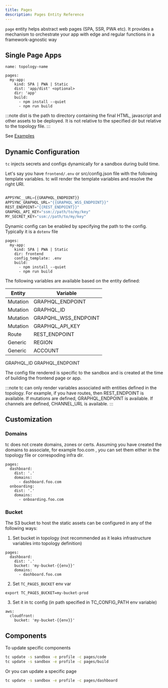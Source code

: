 ```yaml
---
title: Pages
description: Pages Entity Reference
---
```


`page` entity helps abstract web pages (SPA, SSR, PWA etc). It provides a mechanism to orchestrate your app with edge and regular functions in a framework-agnostic way

## Single Page Apps

```
name: topology-name

pages:
  my-app:
    kind: SPA | PWA | Static
    dist: 'app/dist' <optional>
    dir: 'app'
    build:
      - npm install --quiet
      - npm run build
```

:::note
dist is the path to directory containing the final HTML, javascript and other assets to be deployed. It is not relative to the specified dir but relative to the topology file.
:::

See [Examples](https://github.com/tc-functors/tc/tree/main/examples/pages)

## Dynamic Configuration

`tc` injects secrets and configs dynamically for a sandbox during build time.

Let's say you have `frontend/.env` or src/config.json file with the following template variables. tc will render the template variables and resolve the right URI.

```js

APPSYNC__URL={{GRAPHQL_ENDPOINT}}
APPSYNC_GRAPHQL_URL="{{GRAPHQL_WSS_ENDPOINT}}"
REST_ENDPOINT="{{REST_ENDPOINT}}"
GRAPHQL_API_KEY="ssm://path/to/my/key"
MY_SECRET_KEY="ssm://path/to/my/key"
```

Dynamic config can be enabled by specifying the path to the config. Typically it is a `dotenv` file

```
pages:
  my-app:
    kind: SPA | PWA | Static
    dir: frontend
    config_template: .env
    build:
      - npm install --quiet
      - npm run build
```

The following variables are available based on the entity defined:

| Entity   | Variable             |
|----------|----------------------|
| Mutation | GRAPHQL_ENDPOINT     |
| Mutation | GRAPHQL_ID           |
| Mutation | GRAPQHL_WSS_ENDPOINT |
| Mutation | GRAPHQL_API_KEY      |
| Route    | REST_ENDPOINT        |
| Generic  | REGION               |
| Generic  | ACCOUNT              |


GRAPHQL_ID
GRAPHQL_ENDPOINT


The config file rendered is specific to the sandbox and is created at the time of building the frontend page or app.

:::note
tc can only render variables associated with entities defined in the topology. For example, if you have routes, then REST_ENDPOINT is available. If mutations are defined, GRAPHQL_ENDPOINT is available. If channels are defined, CHANNEL_URL is available.
:::


## Customization


### Domains


tc does not create domains, zones or certs. Assuming you have created the domains to associate, for example foo.com , you can set them either in the topology file or correspoding infra dir.

```
pages:
  dashboard:
    dist: '.'
    domains:
      - dashboard.foo.com
  onboarding:
    dist: '.'
    domains:
      - onboarding.foo.com
```

### Bucket

The S3 bucket to host the static assets can be configured in any of the following ways:

1. Set bucket in topology (not recommended as it leaks infrastructure variables into topology definition)

```
pages:
  dashboard:
    dist: '.'
	bucket: 'my-bucket-{{env}}'
    domains:
      - dashboard.foo.com
```

2. Set `TC_PAGES_BUCKET` env var

```
export TC_PAGES_BUCKET=my-bucket-prod
```

3. Set it in tc config (in path specified in TC_CONFIG_PATH env variable)

```
aws:
  cloudfront:
    bucket: 'my-bucket-{{env}}'
```

## Components


To update specific components

```sh
tc update -s sandbox -e profile -c pages/code
tc update -s sandbox -e profile -c pages/build
```

Or you can update a specific page

```sh
tc update -s sandbox -e profile -c pages/dashboard
```
